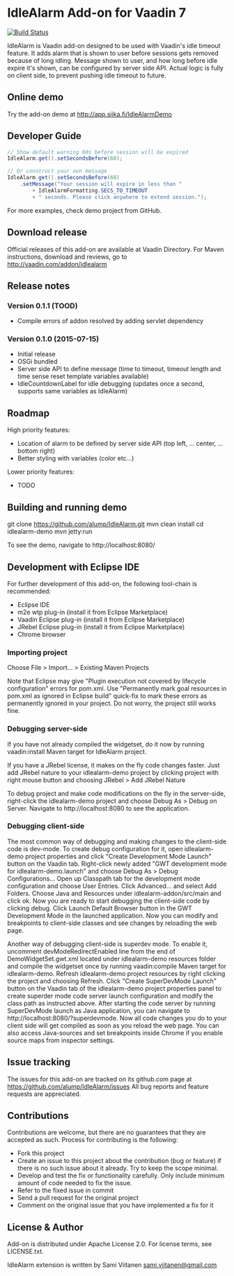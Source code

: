 # IdleAlarm Add-on for Vaadin 7

[![Build Status](http://siika.fi:8888/jenkins/job/IdleAlarm%20(Vaadin)/badge/icon)](http://siika.fi:8888/jenkins/job/IdleAlarm%20(Vaadin)/)

IdleAlarm is Vaadin add-on designed to be used with Vaadin's idle timeout feature. It adds alarm that is shown to user
before sessions gets removed because of long idling. Message shown to user, and how long before idle expire it's shown,
can be configured by server side API. Actual logic is fully on client side, to prevent pushing idle timeout to future.

## Online demo

Try the add-on demo at http://app.siika.fi/IdleAlarmDemo

## Developer Guide
```java
// Show default warning 60s before session will be expired
IdleAlarm.get().setSecondsBefore(60);

// Or construct your own message
IdleAlarm.get().setSecondsBefore(60)
    .setMessage("Your session will expire in less than "
        + IdleAlarmFormatting.SECS_TO_TIMEOUT
        + " seconds. Please click anywhere to extend session.");
```

For more examples, check demo project from GitHub.

## Download release

Official releases of this add-on are available at Vaadin Directory. For Maven instructions, download and reviews, go to
http://vaadin.com/addon/idlealarm

## Release notes

### Version 0.1.1 (TOOD)
- Compile errors of addon resolved by adding servlet dependency

### Version 0.1.0 (2015-07-15)
- Initial release
- OSGi bundled
- Server side API to define message (time to timeout, timeout length and time sense reset template variables available)
- IdleCountdownLabel for idle debugging (updates once a second, supports same variables as IdleAlarm)

## Roadmap

High priority features:
- Location of alarm to be defined by server side API (top left, ... center, ... bottom right)
- Better styling with variables (color etc...)

Lower priority features:
- TODO

## Building and running demo

git clone https://github.com/alump/IdleAlarm.git
mvn clean install
cd idlealarm-demo
mvn jetty:run

To see the demo, navigate to http://localhost:8080/

## Development with Eclipse IDE

For further development of this add-on, the following tool-chain is recommended:
- Eclipse IDE
- m2e wtp plug-in (install it from Eclipse Marketplace)
- Vaadin Eclipse plug-in (install it from Eclipse Marketplace)
- JRebel Eclipse plug-in (install it from Eclipse Marketplace)
- Chrome browser

### Importing project

Choose File > Import... > Existing Maven Projects

Note that Eclipse may give "Plugin execution not covered by lifecycle configuration" errors for pom.xml. Use "Permanently mark goal resources in pom.xml as ignored in Eclipse build" quick-fix to mark these errors as permanently ignored in your project. Do not worry, the project still works fine. 

### Debugging server-side

If you have not already compiled the widgetset, do it now by running vaadin:install Maven target for IdleAlarm project.

If you have a JRebel license, it makes on the fly code changes faster. Just add JRebel nature to your idlealarm-demo project by clicking project with right mouse button and choosing JRebel > Add JRebel Nature

To debug project and make code modifications on the fly in the server-side, right-click the idlealarm-demo project and choose Debug As > Debug on Server. Navigate to http://localhost:8080 to see the application.

### Debugging client-side

The most common way of debugging and making changes to the client-side code is dev-mode. To create debug configuration for it, open idlealarm-demo project properties and click "Create Development Mode Launch" button on the Vaadin tab. Right-click newly added "GWT development mode for idlealarm-demo.launch" and choose Debug As > Debug Configurations... Open up Classpath tab for the development mode configuration and choose User Entries. Click Advanced... and select Add Folders. Choose Java and Resources under idlealarm-addon/src/main and click ok. Now you are ready to start debugging the client-side code by clicking debug. Click Launch Default Browser button in the GWT Development Mode in the launched application. Now you can modify and breakpoints to client-side classes and see changes by reloading the web page. 

Another way of debugging client-side is superdev mode. To enable it, uncomment devModeRedirectEnabled line from the end of DemoWidgetSet.gwt.xml located under idlealarm-demo resources folder and compile the widgetset once by running vaadin:compile Maven target for idlealarm-demo. Refresh idlealarm-demo project resources by right clicking the project and choosing Refresh. Click "Create SuperDevMode Launch" button on the Vaadin tab of the idlealarm-demo project properties panel to create superder mode code server launch configuration and modify the class path as instructed above. After starting the code server by running SuperDevMode launch as Java application, you can navigate to http://localhost:8080/?superdevmode. Now all code changes you do to your client side will get compiled as soon as you reload the web page. You can also access Java-sources and set breakpoints inside Chrome if you enable source maps from inspector settings.

## Issue tracking

The issues for this add-on are tracked on its github.com page at https://github.com/alump/IdleAlarm/issues
All bug reports and feature requests are appreciated. 

## Contributions

Contributions are welcome, but there are no guarantees that they are accepted as such. Process for contributing is the following:
- Fork this project
- Create an issue to this project about the contribution (bug or feature) if there is no such issue about it already. Try to keep the scope minimal.
- Develop and test the fix or functionality carefully. Only include minimum amount of code needed to fix the issue.
- Refer to the fixed issue in commit
- Send a pull request for the original project
- Comment on the original issue that you have implemented a fix for it

## License & Author

Add-on is distributed under Apache License 2.0. For license terms, see LICENSE.txt.

IdleAlarm extension is written by Sami Viitanen <sami.viitanen@gmail.com>
